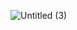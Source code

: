 ![Untitled (3)](https://github.com/burakkurtuk/burakkurtuk/assets/107056455/6b28f603-7568-4dca-9b4e-8214e0a62f81)

